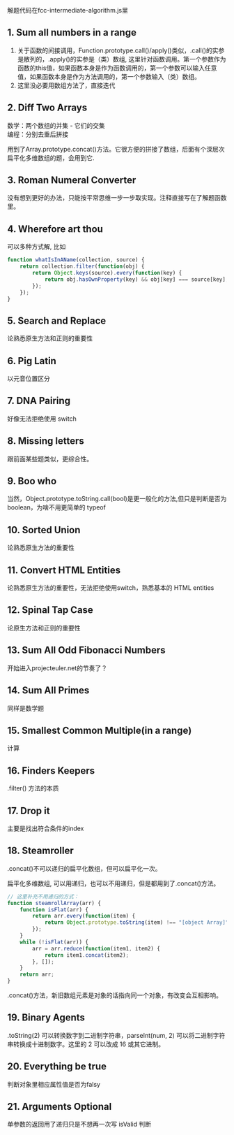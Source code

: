 解题代码在fcc-intermediate-algorithm.js里

## 1. Sum all numbers in a range
1. 关于函数的间接调用，Function.prototype.call()/apply()类似，.call()的实参是散列的，.apply()的实参是（类）数组, 这里针对函数调用。第一个参数作为函数的this值，如果函数本身是作为函数调用的，第一个参数可以输入任意值，如果函数本身是作为方法调用的，第一个参数输入（类）数组。
2. 这里没必要用数组方法了，直接迭代

## 2. Diff Two Arrays
数学：两个数组的并集 - 它们的交集  
编程：分别去重后拼接

用到了Array.prototype.concat()方法。它很方便的拼接了数组，后面有个深层次扁平化多维数组的题，会用到它.

## 3. Roman Numeral Converter
没有想到更好的办法，只能按平常思维一步一步取实现。注释直接写在了解题函数里。

## 4. Wherefore art thou
可以多种方式解, 比如
```js
function whatIsInAName(collection, source) {
    return collection.filter(function(obj) {
        return Object.keys(source).every(function(key) {
            return obj.hasOwnProperty(key) && obj[key] === source[key];
        });
    });
}
```

## 5. Search and Replace
论熟悉原生方法和正则的重要性

## 6. Pig Latin
以元音位置区分

## 7. DNA Pairing
好像无法拒绝使用 switch

## 8. Missing letters
跟前面某些题类似，更综合性。

## 9. Boo who
当然，Object.prototype.toString.call(bool)是更一般化的方法,但只是判断是否为boolean，为啥不用更简单的 typeof

## 10. Sorted Union
论熟悉原生方法的重要性

## 11. Convert HTML Entities
论熟悉原生方法的重要性，无法拒绝使用switch，熟悉基本的 HTML entities

## 12. Spinal Tap Case
论原生方法和正则的重要性

## 13. Sum All Odd Fibonacci Numbers
开始进入projecteuler.net的节奏了？

## 14. Sum All Primes
同样是数学题

## 15. Smallest Common Multiple(in a range)
计算

## 16. Finders Keepers
.filter() 方法的本质

## 17. Drop it
主要是找出符合条件的index

## 18. Steamroller
.concat()不可以递归的扁平化数组，但可以扁平化一次。

扁平化多维数组, 可以用递归，也可以不用递归，但是都用到了.concat()方法。
```js
// 这里补充不用递归的方式：
function steamrollArray(arr) {
    function isFlat(arr) {
        return arr.every(function(item) {
            return Object.prototype.toString(item) !== "[object Array]";
        });
    }
    while (!isFlat(arr)) {
        arr = arr.reduce(function(item1, item2) {
            return item1.concat(item2);
        }, []);
    }
    return arr;
}
```
.concat()方法，新旧数组元素是对象的话指向同一个对象，有改变会互相影响。

## 19. Binary Agents
.toString(2) 可以转换数字到二进制字符串，parseInt(num, 2) 可以将二进制字符串转换成十进制数字。这里的 2 可以改成 16 或其它进制。

## 20. Everything be true
判断对象里相应属性值是否为falsy

## 21. Arguments Optional
单参数的返回用了递归只是不想再一次写 isValid 判断

